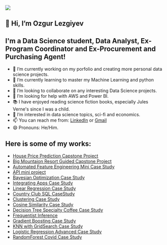 ![](https://github.com/ozgurlezgiyev/Case-Studies/blob/main/readme.gif)

## 👋 Hi, I’m Ozgur Lezgiyev
## I'm a Data Science student, Data Analyst, Ex-Program Coordinator and Ex-Procurement and Purchasing Agent!


- 🔭 I’m currently working on my porfolio and creating more personal data science projects.
- 🌱 I’m currently learning to master my Machine Learning and python skills.
- 💞️ I’m looking to collaborate on any interesting Data Science projects.
- 🤔 I’m looking for help with AWS and Power BI.
- 📚 I have enjoyed reading science fiction books, especially Jules Verne's since I was a child.
- 👀 I’m interested in data science topics, sci-fi and economics.
- 📫 You can reach me from: [LinkedIn](https://www.linkedin.com/in/ozgurlezgiyev/) or [Gmail](ozgurlezgiyev@gmail.com)
- 😄 Pronouns: He/Him.

## Here is some of my works:
- [House Price Prediction Capstone Project](https://github.com/ozgurlezgiyev/Capstone2)
- [Big Mountaion Resort Guided Capstone Project](https://github.com/ozgurlezgiyev/GuidedCapstone)
- [Automated Feature Engineering Mini Case Study](https://github.com/ozgurlezgiyev/Mini-Case-Studies/tree/main/Automated_Feature_Engineering)
- [API mini project](https://github.com/ozgurlezgiyev/Case-Studies/tree/main/API-mini-project)
- [Bayesian Optimization Case Study](https://github.com/ozgurlezgiyev/Case-Studies/tree/main/Bayesian%20Optimization%20Case%20Study)
- [Integrating Apps Case Study](https://github.com/ozgurlezgiyev/Case-Studies/tree/main/Case%20Study%20-%20Integrating%20Apps)
- [Linear Regression Case Study](https://github.com/ozgurlezgiyev/Case-Studies/tree/main/Case%20Study%20-%20Linear%20Regression)
- [Country Club SQL CaseStudy](https://github.com/ozgurlezgiyev/Case-Studies/tree/main/Case-Study-SQL-Country-Club)
- [Clustering Case Study](https://github.com/ozgurlezgiyev/Case-Studies/tree/main/Clustering_Case_Study)
- [Cosine Similarity Case Study](https://github.com/ozgurlezgiyev/Case-Studies/tree/main/CosineSimilarityCaseStudy)
- [Decision Tree Specialty Coffee Case Study](https://github.com/ozgurlezgiyev/Case-Studies/tree/main/Decision_Tree_Specialty_Coffee_Case_Study)
- [Frequentist Inference](https://github.com/ozgurlezgiyev/Case-Studies/tree/main/Frequentist%20Inference)
- [Gradient Boosting Case Study](https://github.com/ozgurlezgiyev/Case-Studies/tree/main/Gradient_Boosting_Case_Study)
- [KNN with GridSearch Case Study](https://github.com/ozgurlezgiyev/Case-Studies/tree/main/GridSearchKNN_Case_Study)
- [Logistic Regression Advanced Case Study](https://github.com/ozgurlezgiyev/Case-Studies/tree/main/Logistic%20Regression%20Advanced%20Case%20Study)
- [RandomForest Covid Case Study](https://github.com/ozgurlezgiyev/Case-Studies/tree/main/RandomForest%20Covid%20Case%20Study)


<!---
ozgurlezgiyev/ozgurlezgiyev is a ✨ special ✨ repository because its `README.md` (this file) appears on your GitHub profile.
You can click the Preview link to take a look at your changes.
--->

